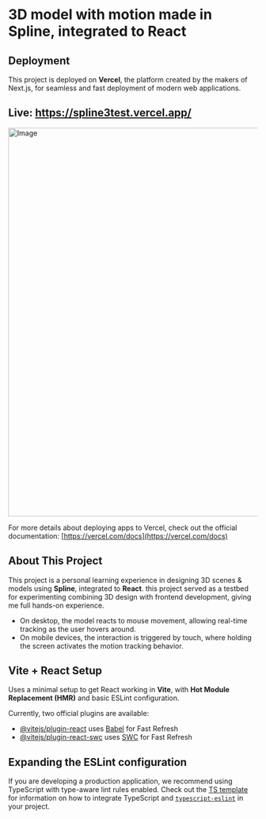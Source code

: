 # 3D model with motion made in Spline, integrated to React

## Deployment  
This project is deployed on **Vercel**, the platform created by the makers of Next.js, for seamless and fast deployment of modern web applications.

## Live: https://spline3test.vercel.app/

<img width="1534" height="785" alt="Image" src="https://github.com/user-attachments/assets/fda60501-ce89-46d6-adb9-a5a01ae473d4" />

For more details about deploying apps to Vercel, check out the official documentation:
[https://vercel.com/docs](https://vercel.com/docs)

## About This Project  
This project is a personal learning experience in designing 3D scenes & models using **Spline**, integrated to **React**. this project served as a testbed for experimenting combining 3D design with frontend development, giving me full hands-on experience.
* On desktop, the model reacts to mouse movement, allowing real-time tracking as the user hovers around.
* On mobile devices, the interaction is triggered by touch, where holding the screen activates the motion tracking behavior.

## Vite + React Setup  
Uses a minimal setup to get React working in **Vite**, with **Hot Module Replacement (HMR)** and basic ESLint configuration.

Currently, two official plugins are available:

- [@vitejs/plugin-react](https://github.com/vitejs/vite-plugin-react/blob/main/packages/plugin-react) uses [Babel](https://babeljs.io/) for Fast Refresh
- [@vitejs/plugin-react-swc](https://github.com/vitejs/vite-plugin-react/blob/main/packages/plugin-react-swc) uses [SWC](https://swc.rs/) for Fast Refresh

## Expanding the ESLint configuration

If you are developing a production application, we recommend using TypeScript with type-aware lint rules enabled. Check out the [TS template](https://github.com/vitejs/vite/tree/main/packages/create-vite/template-react-ts) for information on how to integrate TypeScript and [`typescript-eslint`](https://typescript-eslint.io) in your project.
